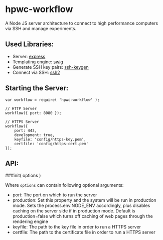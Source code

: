hpwc-workflow
=============

A Node JS server architecture to connect to high performance computers via SSH and manage experiments.

Used Libraries:
---------------

- Server: [express](http://expressjs.com)
- Templating engine: [swig](http://paularmstrong.github.io/swig)
- Generate SSH key pairs: [ssh-keygen](https://github.com/ericvicenti/ssh-keygen)
- Connect via SSH: [ssh2](https://github.com/mscdex/ssh2)


Starting the Server:
--------------------

    var workflow = require( 'hpwc-workflow' );

    // HTTP Server
	workflow({ port: 8080 });

    // HTTPS Server
	workflow({
		port: 443,
		development: true,
		keyfile: 'config/https-key.pem',
		certfile: 'config/https-cert.pem'
	});


API:
----

###init( options )

Where `options` can contain following optional arguments:

- port: The port on which to run the server
- production: Set this property and the system will be run in production mode. Sets the process.env.NODE_ENV accordingly, plus disables caching on the server side if in production mode. Default is production=false which turns off caching of web pages through the rendering engine
- keyfile: The path to the key file in order to run a HTTPS server
- certfile: The path to the certificate file in order to run a HTTPS server

